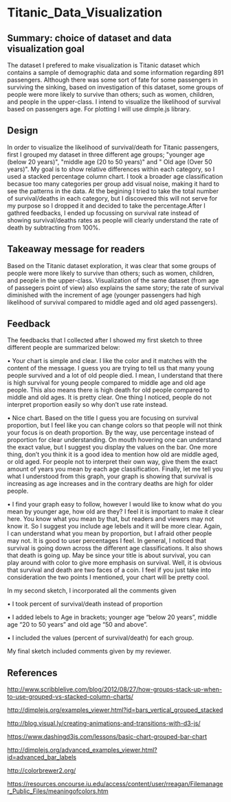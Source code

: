 
# Titanic_Data_Visualization

## Summary: choice of dataset and data visualization goal

The dataset I prefered to make visualization is Titanic dataset which contains a sample of demographic data and some information regarding 891 passengers. Although there was some sort of fate for some passengers in surviving the sinking, based on investigation of this dataset, some groups of people were more likely to survive than others; such as women, children, and people in the upper-class. I intend to visualize the likelihood of survival based on passengers age. For plotting I will use dimple.js library. 

## Design 

In order to visualize the likelihood of survival/death for Titanic passengers, first I grouped my dataset in three different age groups; "younger age (below 20 years)", "middle age (20 to 50 years)" and " Old age (Over 50 years)". My goal is to show relative differences within each category, so I used a stacked percentage column chart. I took a broader age classification becasue too many categories per group add visual noise, making it hard to see the patterns in the data.
At the begining I tried to take the total number of survival/deaths in each category, but I discovered this will not serve for my purpose so I dropped it and decided to take the percentage.After I gathred feedbacks, I ended up focussing on survival rate instead of showing survival/deaths rates as people will clearly understand the rate of death by subtracting from 100%.

## Takeaway message for readers

Based on the Titanic dataset exploration, it was clear that some groups of people were more likely to survive than others; such as women, children, and people in the upper-class. Visualization of the same dataset (from age of passegers point of view) also explains the same story; the rate of survival diminished with the increment of age (younger passengers had high likelihood of survival compared to middle aged and old aged passengers). 

## Feedback

The feedbacks that I collected after I showed my first sketch to three different people are summarized below: 

•	Your chart is simple and clear. I like the color and it matches with the content of the message. I guess you are trying to tell us that many young people survived and a lot of old people died. I mean, I understand that there is high survival for young people compared to middle age and old age people. This also means there is high death for old people compared to middle and old ages. It is pretty clear. One thing I noticed, people do not interpret proportion easily so why don’t use rate instead.


•	Nice chart. Based on the title I guess you are focusing on survival proportion, but I feel like you can change colors so that people will not think your focus is on death proportion. By the way, use percentage instead of proportion for clear understanding. On mouth hovering one can understand the exact value, but I suggest you display the values on the bar. One more thing, don’t you think it is a good idea to mention how old are middle aged, or old aged. For people not to interpret their own way, give them the exact amount of years you mean by each age classification. Finally, let me tell you what I understood from this graph, your graph is showing that survival is increasing as age increases and in the contrary deaths are high for older people. 


•	I find your graph easy to follow, however I would like to know what do you mean by younger age, how old are they? I feel it is important to make it clear here. You know what you mean by that, but readers and viewers may not know it. So I suggest you include age lebels and it will be more clear. Again, I can understand what you mean by proportion, but I afraid other people may not. It is good to user percentages I feel. In general, I noticed that survival is going down across the different age classifications. It also shows that death is going up. May be since your title is about survival, you can play around with color to give more emphasis on survival. Well, it is obvious that survival and death are two faces of a coin. I feel if you just take into consideration the two points I mentioned, your chart will be pretty cool. 


In my second sketch, I incorporated all the comments given 

•	I took percent of survival/death instead of proportion 

•	I added lebels to Age in brackets; younger age “below 20 years”, middle age “20 to 50 years” and old age “50 and above”.

•	I included the values (percent of survival/death) for each group.

My final sketch included comments given by my reviewer.

## References

http://www.scribblelive.com/blog/2012/08/27/how-groups-stack-up-when-to-use-grouped-vs-stacked-column-charts/

http://dimplejs.org/examples_viewer.html?id=bars_vertical_grouped_stacked

http://blog.visual.ly/creating-animations-and-transitions-with-d3-js/

https://www.dashingd3js.com/lessons/basic-chart-grouped-bar-chart

http://dimplejs.org/advanced_examples_viewer.html?id=advanced_bar_labels

http://colorbrewer2.org/

https://resources.oncourse.iu.edu/access/content/user/rreagan/Filemanager_Public_Files/meaningofcolors.htm
